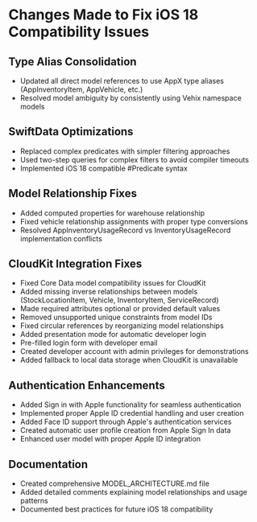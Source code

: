 # Changes Made to Fix iOS 18 Compatibility Issues

## Type Alias Consolidation
- Updated all direct model references to use AppX type aliases (AppInventoryItem, AppVehicle, etc.)
- Resolved model ambiguity by consistently using Vehix namespace models

## SwiftData Optimizations
- Replaced complex predicates with simpler filtering approaches
- Used two-step queries for complex filters to avoid compiler timeouts
- Implemented iOS 18 compatible #Predicate syntax

## Model Relationship Fixes
- Added computed properties for warehouse relationship
- Fixed vehicle relationship assignments with proper type conversions
- Resolved AppInventoryUsageRecord vs InventoryUsageRecord implementation conflicts

## CloudKit Integration Fixes
- Fixed Core Data model compatibility issues for CloudKit
- Added missing inverse relationships between models (StockLocationItem, Vehicle, InventoryItem, ServiceRecord)
- Made required attributes optional or provided default values
- Removed unsupported unique constraints from model IDs
- Fixed circular references by reorganizing model relationships
- Added presentation mode for automatic developer login
- Pre-filled login form with developer email 
- Created developer account with admin privileges for demonstrations
- Added fallback to local data storage when CloudKit is unavailable

## Authentication Enhancements
- Added Sign in with Apple functionality for seamless authentication
- Implemented proper Apple ID credential handling and user creation
- Added Face ID support through Apple's authentication services
- Created automatic user profile creation from Apple Sign In data
- Enhanced user model with proper Apple ID integration

## Documentation
- Created comprehensive MODEL_ARCHITECTURE.md file
- Added detailed comments explaining model relationships and usage patterns
- Documented best practices for future iOS 18 compatibility
